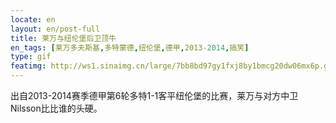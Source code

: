 ```yaml
---
locate: en
layout: en/post-full
title: 莱万与纽伦堡后卫顶牛
en_tags: [莱万多夫斯基,多特蒙德,纽伦堡,德甲,2013-2014,搞笑]
type: gif
featimg: http://ws1.sinaimg.cn/large/7bb8bd97gy1fxj8by1bmcg20dw06mx6p.gif
---
```


出自2013-2014赛季德甲第6轮多特1-1客平纽伦堡的比赛，莱万与对方中卫Nilsson比比谁的头硬。